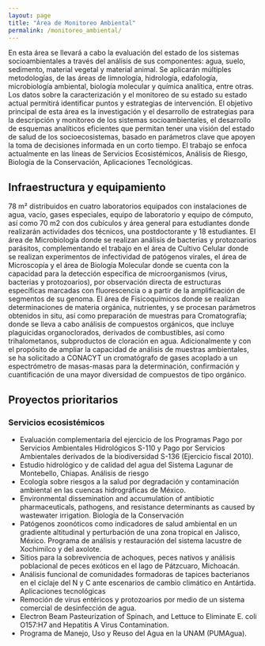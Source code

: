 ```yaml
---
layout: page
title: "Área de Monitoreo Ambiental"
permalink: /monitoreo_ambiental/
---
```


En esta área se llevará a cabo la evaluación del estado de los sistemas socioambientales a través del análisis de sus componentes: agua, suelo, sedimento, material vegetal y material animal. Se aplicarán múltiples metodologías, de las áreas de limnología, hidrología, edafología, microbiología ambiental, biología molecular y química analítica, entre otras.
Los datos sobre la caracterización y el monitoreo de su estado su estado actual permitirá identificar puntos y estrategias de intervención.
El objetivo principal de esta área es la investigación y el desarrollo de estrategias para la descripción y monitoreo de los sistemas socioambientales, el desarrollo de esquemas analíticos eficientes que permitan tener una visión del estado de salud de los socioecosistemas, basado en parámetros clave que apoyen  la toma de decisiones informada en un corto tiempo. El trabajo se enfoca actualmente en las líneas de Servicios Ecosistémicos, Análisis de Riesgo, Biología de la Conservación, Aplicaciones Tecnológicas.

## Infraestructura y equipamiento
78 m² distribuidos en cuatro laboratorios equipados con instalaciones de agua, vacío, gases especiales, equipo de laboratorio y equipo de cómputo, así como 70 m2  con dos cubículos y área general para estudiantes donde realizarán actividades dos técnicos, una postdoctorante y 18 estudiantes.
El área de Microbiología donde se realizan análisis de bacterias y protozoarios parásitos, complementando el trabajo en el área de Cultivo Celular  donde se realizan experimentos de infectividad de patógenos virales, el área de Microscopía y el área de Biología Molecular donde se cuenta con la capacidad para la detección específica de microorganismos (virus, bacterias y protozoarios), por observación directa de estructuras específicas marcadas con fluorescencia o a partir de la amplificación de segmentos de su genoma.
El área de Fisicoquímicos donde se realizan determinaciones de materia orgánica, nutrientes, y se procesan parámetros obtenidos in situ, así como preparación de muestras para Cromatografía; donde se lleva a cabo análisis de compuestos orgánicos, que incluye plaguicidas organoclorados, derivados de combustibles, así como trihalometanos, subproductos de cloración en agua. Adicionalmente y con el propósito de ampliar la capacidad de análisis de muestras ambientales, se ha solicitado a CONACYT un cromatógrafo de gases acoplado a un espectrómetro de masas-masas para la determinación, confirmación y cuantificación de una mayor diversidad de compuestos de tipo orgánico.

## Proyectos prioritarios

### Servicios ecosistémicos
-	Evaluación complementaria del ejercicio de los Programas Pago por Servicios Ambientales Hidrológicos S-110 y  Pago por Servicios Ambientales derivados de la biodiversidad S-136 (Ejercicio fiscal 2010).
-	Estudio hidrológico y de calidad del agua del Sistema Lagunar de Montebello, Chiapas.
Análisis de riesgo
-	Ecología sobre riesgos a la salud por degradación y contaminación ambiental en las cuencas hidrográficas de México.
-	Environmental dissemination and accumulation of antibiotic pharmaceuticals, pathogens, and resistance determinants as caused by wastewater irrigation.
Biología de la Conservación
-	Patógenos zoonóticos como indicadores de salud ambiental en un gradiente altitudinal y perturbación de una zona tropical en Jalisco, México.
Programa de análisis y restauración del sistema lacustre de Xochimilco y del axolote.
-	Sitios para la sobrevivencia de achoques, peces nativos y análisis poblacional de peces exóticos en el lago de Pátzcuaro, Michoacán.
-	Análisis funcional de comunidades formadoras de tapices bacterianos en el ciclaje del N y C ante escenarios de cambio climático en Antártida.
Aplicaciones tecnológicas
-	Remoción de virus entéricos y protozoarios por medio de un sistema comercial de desinfección de agua.
-	Electron Beam Pasteurization of Spinach, and Lettuce to Eliminate E. coli O157:H7 and Hepatitis A Virus Contamination.
-	Programa de Manejo, Uso y Reuso del Agua en la UNAM (PUMAgua).
